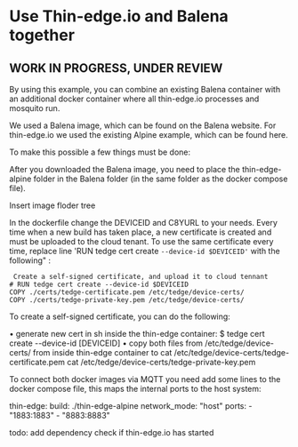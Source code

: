 # Use Thin-edge.io and Balena together

## WORK IN PROGRESS, UNDER REVIEW

By using this example, you can combine an existing Balena container with an additional docker container where all thin-edge.io processes and mosquito run.

We used a Balena image, which can be found on the Balena website. For thin-edge.io we used the existing Alpine example, which can be found here.

To make this possible a few things must be done:

After you downloaded the Balena image, you need to place the thin-edge-alpine folder in the Balena folder (in the same folder as the docker compose file).

Insert image floder tree

In the dockerfile change the DEVICEID and C8YURL to your needs.
Every time when a new build has taken place, a new certificate is created and must be uploaded to the cloud tenant. To use the same certificate every time, replace line 'RUN tedge cert create ```--device-id $DEVICEID'``` with the following"
:
```
 Create a self-signed certificate, and upload it to cloud tennant
# RUN tedge cert create --device-id $DEVICEID
COPY ./certs/tedge-certificate.pem /etc/tedge/device-certs/
COPY ./certs/tedge-private-key.pem /etc/tedge/device-certs/
```
To create a self-signed certificate, you can do the following:

•	generate new cert in sh inside the thin-edge container:
$ tedge cert create --device-id [DEVICEID]
•	copy both files from /etc/tedge/device-certs/ from inside thin-edge container to 
cat /etc/tedge/device-certs/tedge-certificate.pem
cat /etc/tedge/device-certs/tedge-private-key.pem

To connect both docker images via MQTT you need add some lines to the docker compose file, this maps the internal ports to the host system:

thin-edge:
    build: ./thin-edge-alpine
    network_mode: "host"
    ports:
      - "1883:1883"
      - "8883:8883"
      
todo: add dependency check if thin-edge.io has started

